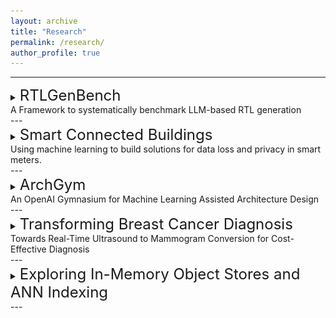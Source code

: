 ```yaml
---
layout: archive
title: "Research"
permalink: /research/
author_profile: true
---
```


---

<details>
<summary> <p style="font-size:24px; display:inline">RTLGenBench</p>
<br>
A Framework to systematically benchmark LLM-based RTL generation
</summary>
<br>
<img src="/images/rtlgenbench.png" style="float:right;" height=400 width=400>

This work is done under the guidance of Prof. Vijay Janapa Reddi. The goal of this project is to develop a framework for benchmarking LLMs in their ability to generate RTL design. This tool is a part of the larger project of developing foundational models for hardware design. Since there is less work done in the field of benchmarking LLMs for RTL generation, this project aims to fill that gap. The tool is designed to test the LLMs on their ability to generate RTL code for a given design. The tool is modular in design, with the ability to test different LLMs on different designs. The tool is designed to be user-friendly, with the user only needing to provide the design specification and the LLM to be tested.
<br><br>
The tool systematically prompts the LLM using five different prompt techniques, namely, zero shot, few shot, chain of thought, raw context, and summarized context mode. The tool then handles the generated RTL and checks syntax, and correctness through simulation tests at module as well as complete design level. There are 3 different difficulty levels the LLM can be tested on, namely, easy (1 code line insertion), medium (4-6 code line insertion), and hard (full module generation). Furthermore, we are planning on integrating it with SiliconCompiler, to test if the design is synthesizable.
</details>
---
<details>
<summary> <p style="font-size:24px; display:inline">
Smart Connected Buildings</p><br>
Using machine learning to build solutions for data loss and privacy in smart meters.
</summary><br>
<img src="/images/smdata.png" style="float:left;" height=400 width=400>

This project was conducted under the guidance of Prof. Anupama Kowli and aimed to investigate and develop solutions for challenges related to smart meters in connected buildings. The primary issues addressed were data loss due to network instability and security concerns arising from the high volume of data generated by smart meters, which ranges in granularity from seconds to minutes.
<br><br>
To address security concerns, we trained machine learning models to predict household appliances based on electricity consumption patterns. Using 15-minute, daily, and monthly consumption data from 116 households across India, we applied random forest, XGBoost, and multi-layer perceptron models. Results indicated a strong correlation between consumption patterns and household appliances, achieving prediction accuracy between 70% and 80%. While higher data granularity did not significantly boost accuracy, incorporating daily temperature data did lead to improvements.
<br><br>
To address data loss, we experimented with various statistical and machine learning-based imputation techniques, achieving a best model performance of 6% MAPE. The most effective approach combined statistical and machine learning methods, outperforming alternatives such as GANs, autoencoders, and random forest. Our imputation strategy used standard interpolation for single missing data points, while a combination of historical averaging and linear interpolation was applied for gaps under a day. For missing data spanning more than a day, KNN emerged as the most effective technique.
<br><br>
To further address privacy concerns, we developed models to predict half-hourly load profiles for both individual and clustered households using only monthly consumption and time-of-use tariff data. For clustered households, the model achieved a 7% NMAE using monthly consumption data. This approach allows us to substitute individual half-hourly data with aggregated monthly data for clusters of households, with minimal loss in accuracy. By using less granular, aggregated data, we effectively reduce privacy risks associated with fine-grained household consumption records.
</details>
---
<details>
<summary> <p style="font-size:24px; display:inline">
ArchGym</p><br>
An OpenAI Gymnasium for Machine Learning Assisted Architecture Design
</summary><br>
<img src="/images/archgym.png" style="float:right;" height=400 width=400>

This project was conducted under the guidance of Prof. Vijay Janapa Reddi, aiming to extend the ArchGym framework to support a range of hardware accelerators. My work centered on integrating the AstraSim simulator into ArchGym. As a cycle-accurate simulator for neural network accelerators, AstraSim enhances ArchGym’s capabilities, enabling users to apply multiple machine learning algorithms to fine-tune accelerator designs and significantly optimize results.
<br><br>
Additionally, I developed a machine learning proxy pipeline to predict accelerator performance based on input parameters. This pipeline is trained on datasets generated from running accelerator designs on AstraSim via ArchGym. It provides a range of models, including all Scikit-Learn models, XGBoost, and NODE, and is designed with a modular structure, allowing users to seamlessly switch between different models and hyperparameters to optimize predictions.
</details>
---
<details>
<summary> <p style="font-size:24px; display:inline">
Transforming Breast Cancer Diagnosis</p><br>
Towards Real-Time Ultrasound to Mammogram Conversion for Cost-Effective Diagnosis
</summary><br>
<img src="/images/medal.png" style="float:left;" height=400 width=400>

This project, conducted under the guidance of Prof. Amit Sethi, focused on designing a system to transform ultrasound images into mammogram-like images, a development aimed at advancing real-time breast cancer diagnosis. Ultrasound imaging is commonly used for breast screenings due to its non-invasive nature and accessibility, but it lacks the detailed tissue contrasts seen in mammograms, which are highly valuable for detecting abnormalities. By converting ultrasound images to a mammogram-like format, this system seeks to combine the benefits of ultrasound imaging with the diagnostic accuracy of mammograms, providing clinicians with a potentially more informative tool for breast cancer detection.
<br><br>
To accomplish this, we utilized CycleGAN and pix2pix deep learning models, both well-suited for image-to-image translation tasks. These models were trained to convert ultrasound images into mammogram-like images by learning from paired image datasets, achieving a mean squared error (MSE) of 0.008, indicating high-quality synthetic outputs. Preprocessing involved transforming computed tomography (CT) scans into speed-of-sound (SoS) images, which simulated ultrasound images through wave interference equations. This simulation, conducted using the Stride module, provided a more realistic dataset for model training, helping bridge the gap between ultrasound and mammogram image characteristics.
<br><br>
To further improve image quality, we applied Fourier Domain Adaptation, a technique designed to enhance the fidelity of simulated ultrasound images when compared with authentic ultrasound scans. This adaptation aligns the spectral properties of simulated images with those of real ultrasound images, reducing artifacts and improving realism. By integrating these methods, the project produced a robust system for generating mammogram-like images from ultrasound data, paving the way for enhanced diagnostic capabilities in breast cancer screening.

</details>
---
<details>
<summary> <p style="font-size:24px; display:inline">
Exploring In-Memory Object Stores and ANN Indexing</p>
</summary><br>
This project was conducted under the guidance of Prof. Dixin Tang. I
extensively researched in-memory object stores within Ray, an open-source framework for scaling machine learning workloads, building distributed systems, and deploying large-scale applications. This project focused on optimizing Ray's object store to enhance performance, with particular emphasis on its data management strategies. Additionally, I studied Ray's Distributed Data Parallel module and its role in training deep neural networks, as well as the use of relay buffer memories and object stores in reinforcement learning algorithms, such as DQN.
<br><br>
The research included an in-depth exploration of data communication mechanisms between processes in distributed systems, particularly the data transfer methods within Ray’s object store. I also investigated the potential applications of Compute Express Link (CXL) to enable high-level data sharing, providing insights into advanced data handling strategies in distributed machine learning environments.
<br><br>
Additionally, I investigated the use of approximate nearest neighbor (ANN) indexing in machine learning applications, particularly focusing on the FAISS library. This research aimed to understand the core principles of ANN indexing and explore optimization strategies for improved performance. I also studied Starling, a system that leverages disk storage for ANN indexes, and examined the potential of using Parquet files to store these indexes in a distributed format, enabling more efficient data access and scalability in large-scale applications.
</details>
---